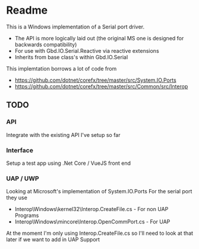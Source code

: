 ﻿# Readme

This is a Windows implementation of a Serial port driver.

  * The API is more logically laid out (the original MS one is designed for backwards compatibility)
  * For use with Gbd.IO.Serial.Reactive via reactive extensions
  * Inherits from base class's within Gbd.IO.Serial

This implemtation borrows a lot of code from

  * https://github.com/dotnet/corefx/tree/master/src/System.IO.Ports
  * https://github.com/dotnet/corefx/tree/master/src/Common/src/Interop


## TODO

### API

Integrate with the existing API I've setup so far

### Interface

Setup a test app using .Net Core / VueJS front end

### UAP / UWP

Looking at Microsoft's implementation of System.IO.Ports
For the serial port they use

  * Interop\Windows\kernel32\Interop.CreateFile.cs - For non UAP Programs
  * Interop\Windows\mincore\Interop.OpenCommPort.cs - For UAP

At the moment I'm only using Interop.CreateFile.cs so I'll need to look at that later
if we want to add in UAP Support